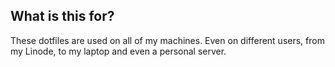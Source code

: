 ## What is this for?
These dotfiles are used on all of my machines. Even on different users, from my Linode, to my laptop and even a personal server.

